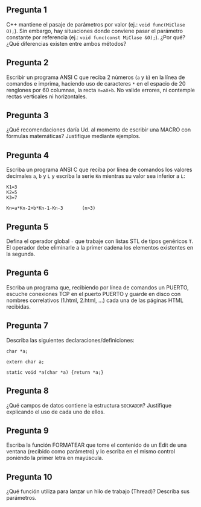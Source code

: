## Pregunta 1

C++ mantiene el pasaje de parámetros por valor (ej.: ``void func(MiClase O);``). Sin embargo, hay situaciones donde conviene pasar el parámetro constante por referencia (ej.: ``void func(const MiClase &O);``). ¿Por qué?¿Qué diferencias existen entre ambos métodos?

## Pregunta 2
Escribir un programa ANSI C que reciba 2 números (``a`` y ``b``) en la línea de comandos e imprima, haciendo uso de caracteres ``*`` en el espacio de 20 renglones por 60 columnas, la recta ``Y=aX+b``. No valide errores, ni contemple rectas verticales ni horizontales.

## Pregunta 3
¿Qué recomendaciones daría Ud. al momento de escribir una MACRO con fórmulas matemáticas? Justifique mediante ejemplos.

## Pregunta 4
Escriba un programa ANSI C que reciba por línea de comandos los valores decimales ``a``, ``b`` y ``L`` y escriba la serie ``Kn`` mientras su valor sea inferior a ``L``:

```
K1=3
K2=5
K3=7

Kn=a*Kn-2+b*Kn-1-Kn-3 		(n>3)
```

## Pregunta 5
Defina el operador global ``-`` que trabaje con listas STL de tipos genéricos ``T``. El operador debe eliminarle a la primer cadena los elementos existentes en la segunda.

## Pregunta 6
Escriba un programa que, recibiendo por línea de comandos un PUERTO, escuche conexiones TCP en el puerto PUERTO y guarde en disco con nombres correlativos (1.html, 2.html, ...) cada una de las páginas HTML recibidas.

## Pregunta 7
Describa las siguientes declaraciones/definiciones:

```
char *a;

extern char a;

static void *a(char *a) {return *a;}
```

## Pregunta 8
¿Qué campos de datos contiene la estructura ``SOCKADDR``? Justifique explicando el uso de cada uno de ellos.

## Pregunta 9
Escriba la función FORMATEAR que tome el contenido de un Edit de una ventana (recibido como parámetro) y lo escriba en el mismo control poniéndo la primer letra en mayúscula.

## Pregunta 10
¿Qué función utiliza para lanzar un hilo de trabajo (Thread)? Describa sus parámetros.

